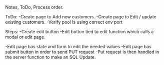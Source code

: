 Notes, ToDo, Process order.

ToDo:
-Create page to Add new customers.
-Create page to Edit / update existing customers.
-Verify pool is using correct env port

Steps:
-Create edit button
-Edit button tied to edit function which calls a modal
or edit page.

-Edit page has state and form to edit the needed values
-Edit page has submit button in order to send PUT request
-Put request is then handled in the server function to make
an SQL Update.
